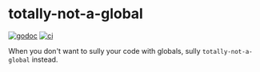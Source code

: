 # totally-not-a-global

[![godoc](https://pkg.go.dev/badge/github.com/willabides/totally-not-a-global.svg)](https://pkg.go.dev/github.com/willabides/totally-not-a-global)
[![ci](https://github.com/WillAbides/totally-not-a-global/workflows/ci/badge.svg?branch=main&event=push)](https://github.com/WillAbides/totally-not-a-global/actions?query=workflow%3Aci+branch%3Amain+event%3Apush)

When you don't want to sully your code with globals, sully `totally-not-a-global` instead.
